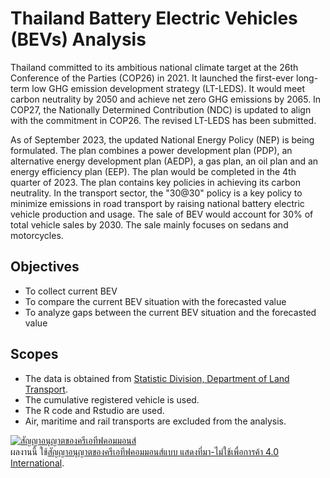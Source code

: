 # Thailand Battery Electric Vehicles (BEVs) Analysis
Thailand committed to its ambitious national climate target at the 26th Conference of the Parties (COP26) in 2021. It launched the first-ever long-term low GHG emission development strategy (LT-LEDS). 
It would meet carbon neutrality by 2050 and achieve net zero GHG emissions by 2065. In COP27, the Nationally Determined Contribution (NDC) is updated to align with the commitment in COP26. 
The revised LT-LEDS has been submitted. 

As of September 2023, the updated National Energy Policy (NEP) is being formulated. The plan combines a power development plan (PDP), an alternative energy development plan (AEDP), a gas plan, an oil plan and an
energy efficiency plan (EEP). The plan would be completed in the 4th quarter of 2023. The plan contains key policies in achieving its carbon neutrality. In the transport sector, the "30@30" policy is a key policy
to minimize emissions in road transport by raising national battery electric vehicle production and usage. The sale of BEV would account for 30% of total vehicle sales by 2030. The sale mainly focuses on sedans and
motorcycles. 

## Objectives
* To collect current BEV
* To compare the current BEV situation with the forecasted value
* To analyze gaps between the current BEV situation and the forecasted value

## Scopes
* The data is obtained from [Statistic Division, Department of Land Transport](https://web.dlt.go.th/statistics/).
* The cumulative registered vehicle is used.
* The R code and Rstudio are used.
* Air, maritime and rail transports are excluded from the analysis.

<a rel="license" href="http://creativecommons.org/licenses/by-nc/4.0/"><img alt="สัญญาอนุญาตของครีเอทีฟคอมมอนส์" style="border-width:0" src="https://i.creativecommons.org/l/by-nc/4.0/88x31.png" /></a><br />ผลงานนี้ ใช้<a rel="license" href="http://creativecommons.org/licenses/by-nc/4.0/">สัญญาอนุญาตของครีเอทีฟคอมมอนส์แบบ แสดงที่มา-ไม่ใช้เพื่อการค้า 4.0 International</a>. 
